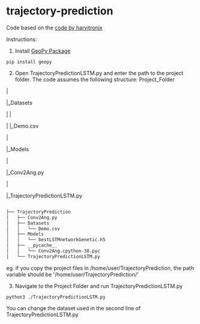 # trajectory-prediction

Code based on the [code by harvitronix](https://github.com/harvitronix/neural-network-genetic-algorithm)

Instructions:
1. Install [GeoPy Package](https://geopy.readthedocs.io/)
```
pip install geopy
```
2. Open TrajectoryPredictionLSTM.py and enter the path to the project folder.
The code assumes the following structure:
Project_Folder

|

|_Datasets

| |

| |_Demo.csv

|

|_Models

|

|_Conv2Ang.py

|

|_TrajectoryPredictionLSTM.py

```bash

├── TrajectoryPrediction
│   ├── Conv2Ang.py
│   ├── Datasets
│   │   └── Demo.csv
│   ├── Models
│   │   └── bestLSTMnetworkGenetic.h5
│   ├── __pycache__
│   │   └── Conv2Ang.cpython-38.pyc
│   └── TrajectoryPredictionLSTM.py
```

eg. if you copy the project files in /home/user/TrajectoryPrediction, the path variable should be '/home/user/TrajectoryPrediction/'

3. Navigate to the Project Folder and run TrajectoryPredictionLSTM.py
```
python3 ./TrajectoryPredictionLSTM.py
```

You can change the dataset used in the second line of TrajectoryPredictionLSTM.py

